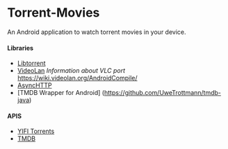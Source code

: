 Torrent-Movies
==============

An Android application to watch torrent movies in your device.

#### Libraries
- [Libtorrent](https://github.com/rakshasa/libtorrent)
- [VideoLan](http://git.videolan.org/?p=vlc-ports/android.git;a=summary)
  _Information about VLC port_ https://wiki.videolan.org/AndroidCompile/
- [AsyncHTTP](http://git.videolan.org/?p=vlc-ports/android.git;a=summary)
- [TMDB Wrapper for Android] (https://github.com/UweTrottmann/tmdb-java)


#### APIS
- [YIFI Torrents](https://yify-torrents.com/api/)
- [TMDB](https://www.themoviedb.org/documentation/api)
